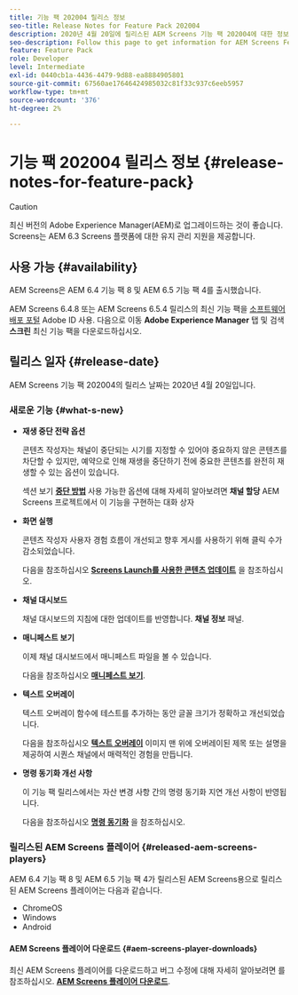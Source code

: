 ```yaml
---
title: 기능 팩 202004 릴리스 정보
seo-title: Release Notes for Feature Pack 202004
description: 2020년 4월 20일에 릴리스된 AEM Screens 기능 팩 202004에 대한 정보를 얻으려면 이 페이지를 따르십시오.
seo-description: Follow this page to get information for AEM Screens Feature Pack 202004 released on April 20, 2020.
feature: Feature Pack
role: Developer
level: Intermediate
exl-id: 0440cb1a-4436-4479-9d88-ea8884905801
source-git-commit: 67560ae17646424985032c81f33c937c6eeb5957
workflow-type: tm+mt
source-wordcount: '376'
ht-degree: 2%

---
```


# 기능 팩 202004 릴리스 정보 {#release-notes-for-feature-pack}

>[!CAUTION]
>
>최신 버전의 Adobe Experience Manager(AEM)로 업그레이드하는 것이 좋습니다. Screens는 AEM 6.3 Screens 플랫폼에 대한 유지 관리 지원을 제공합니다.

## 사용 가능 {#availability}

AEM Screens은 AEM 6.4 기능 팩 8 및 AEM 6.5 기능 팩 4를 출시했습니다.

AEM Screens 6.4.8 또는 AEM Screens 6.5.4 릴리스의 최신 기능 팩을 [소프트웨어 배포 포털](https://experience.adobe.com/#/downloads/content/software-distribution/en/aem.html) Adobe ID 사용. 다음으로 이동 **Adobe Experience Manager** 탭 및 검색 **스크린** 최신 기능 팩을 다운로드하십시오.

## 릴리스 일자 {#release-date}

AEM Screens 기능 팩 202004의 릴리스 날짜는 2020년 4월 20일입니다.

### 새로운 기능 {#what-s-new}

* **재생 중단 전략 옵션**

  콘텐츠 작성자는 채널이 중단되는 시기를 지정할 수 있어야 중요하지 않은 콘텐츠를 차단할 수 있지만, 예약으로 인해 재생을 중단하기 전에 중요한 콘텐츠를 완전히 재생할 수 있는 옵션이 있습니다.

  섹션 보기 **[중단 방법](/help/user-guide/channel-assignment.md#interruption-method-channel)** 사용 가능한 옵션에 대해 자세히 알아보려면 **채널 할당** AEM Screens 프로젝트에서 이 기능을 구현하는 대화 상자

* **화면 실행**

  콘텐츠 작성자 사용자 경험 흐름이 개선되고 향후 게시를 사용하기 위해 클릭 수가 감소되었습니다.

  다음을 참조하십시오 **[Screens Launch를 사용한 콘텐츠 업데이트](launches.md)** 을 참조하십시오.

* **채널 대시보드**

  채널 대시보드의 지침에 대한 업데이트를 반영합니다. **채널 정보** 패널.


* **매니페스트 보기**

  이제 채널 대시보드에서 매니페스트 파일을 볼 수 있습니다.

  다음을 참조하십시오 **[매니페스트 보기](/help/user-guide/managing-channels.md#view-manifest)**.

* **텍스트 오버레이**

  텍스트 오버레이 함수에 테스트를 추가하는 동안 글꼴 크기가 정확하고 개선되었습니다.

  다음을 참조하십시오 **[텍스트 오버레이](text-overlay.md)** 이미지 맨 위에 오버레이된 제목 또는 설명을 제공하여 시퀀스 채널에서 매력적인 경험을 만듭니다.

* **명령 동기화 개선 사항**

  이 기능 팩 릴리스에서는 자산 변경 사항 간의 명령 동기화 지연 개선 사항이 반영됩니다.

  다음을 참조하십시오 **[명령 동기화](using-command-sync.md)** 을 참조하십시오.

### 릴리스된 AEM Screens 플레이어 {#released-aem-screens-players}

AEM 6.4 기능 팩 8 및 AEM 6.5 기능 팩 4가 릴리스된 AEM Screens용으로 릴리스된 AEM Screens 플레이어는 다음과 같습니다.

* ChromeOS
* Windows
* Android

#### AEM Screens 플레이어 다운로드  {#aem-screens-player-downloads}

최신 AEM Screens 플레이어를 다운로드하고 버그 수정에 대해 자세히 알아보려면 를 참조하십시오. **[AEM Screens 플레이어 다운로드](https://download.macromedia.com/screens/)**.
